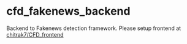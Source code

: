 # cfd_fakenews_backend

Backend to Fakenews detection framework. Please setup frontend at [chitrak7/CFD_frontend](https://github.com/chitrak7/CFD_frontend/)
